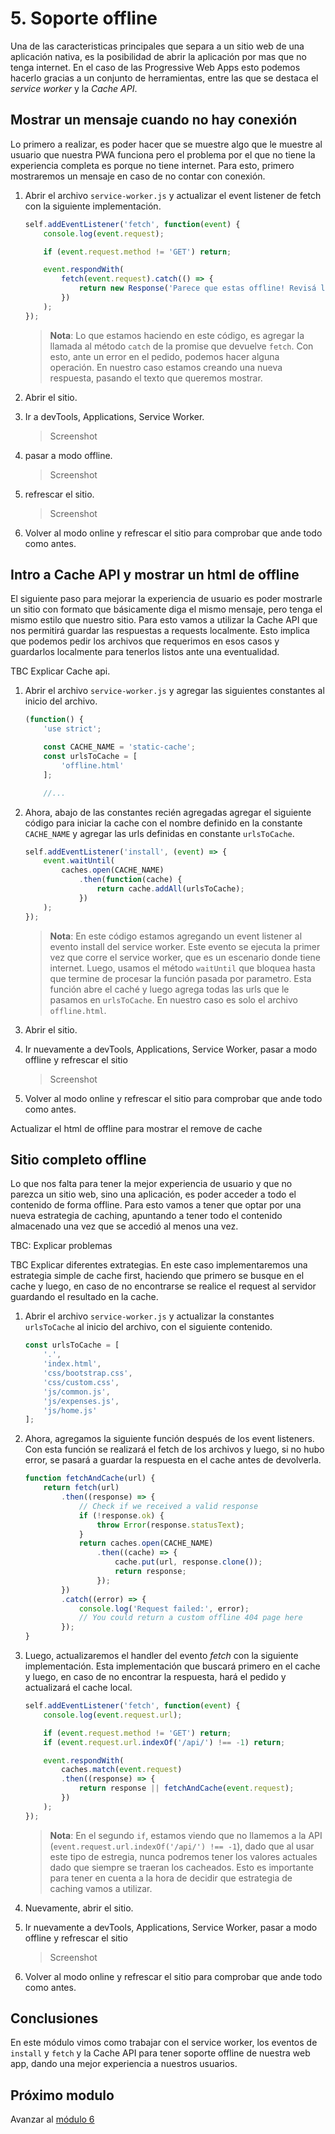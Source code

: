 # 5. Soporte offline

Una de las caracteristicas principales que separa a un sitio web de una aplicación nativa, es la posibilidad de abrir la aplicación por mas que no tenga internet. En el caso de las Progressive Web Apps esto podemos hacerlo gracias a un conjunto de herramientas, entre las que se destaca el _service worker_ y la _Cache API_.

## Mostrar un mensaje cuando no hay conexión

Lo primero a realizar, es poder hacer que se muestre algo que le muestre al usuario que nuestra PWA funciona pero el problema por el que no tiene la experiencia completa es porque no tiene internet. Para esto, primero mostraremos un mensaje en caso de no contar con conexión.


1. Abrir el archivo `service-worker.js` y actualizar el event listener de fetch con la siguiente implementación.

    ```js
    self.addEventListener('fetch', function(event) {
        console.log(event.request);

        if (event.request.method != 'GET') return;

        event.respondWith(
            fetch(event.request).catch(() => {
                return new Response('Parece que estas offline! Revisá la conexión y volvé a intentar.');
            })
        );
    });
    ```

    > **Nota**: Lo que estamos haciendo en este código, es agregar la llamada al método `catch` de la promise que devuelve `fetch`. Con esto, ante un error en el pedido, podemos hacer alguna operación. En nuestro caso estamos creando una nueva respuesta, pasando el texto que queremos mostrar.

1. Abrir el sitio.

1. Ir a devTools, Applications, Service Worker.

    > Screenshot

1. pasar a modo offline.

    > Screenshot

1. refrescar el sitio.

    > Screenshot

1. Volver al modo online y refrescar el sitio para comprobar que ande todo como antes.

## Intro a Cache API y mostrar un html de offline

El siguiente paso para mejorar la experiencia de usuario es poder mostrarle un sitio con formato que básicamente diga el mismo mensaje, pero tenga el mismo estilo que nuestro sitio. Para esto vamos a utilizar la Cache API que nos permitirá guardar las respuestas a requests localmente. Esto implica que podemos pedir los archivos que requerimos en esos casos y guardarlos localmente para tenerlos listos ante una eventualidad.

TBC Explicar Cache api.

1. Abrir el archivo `service-worker.js` y agregar las siguientes constantes al inicio del archivo.

    ```js
    (function() {
        'use strict';

        const CACHE_NAME = 'static-cache';
        const urlsToCache = [
            'offline.html'
        ];

        //...
    ```


1. Ahora, abajo de las constantes recién agregadas agregar el siguiente código para iniciar la cache con el nombre definido en la constante `CACHE_NAME` y agregar las urls definidas en constante `urlsToCache`.

    ```js
    self.addEventListener('install', (event) => {
        event.waitUntil(
            caches.open(CACHE_NAME)
                .then(function(cache) {
                    return cache.addAll(urlsToCache);
                })
        );
    });
    ```

    > **Nota**: En este código estamos agregando un event listener al evento install del service worker. Este evento se ejecuta la primer vez que corre el service worker, que es un escenario donde tiene internet. Luego, usamos el método `waitUntil` que bloquea hasta que termine de procesar la función pasada por parametro. Esta función abre el caché y luego agrega todas las urls que le pasamos en `urlsToCache`. En nuestro caso es solo el archivo `offline.html`.

1. Abrir el sitio.

1. Ir nuevamente a devTools, Applications, Service Worker, pasar a modo offline y refrescar el sitio

    > Screenshot

1. Volver al modo online y refrescar el sitio para comprobar que ande todo como antes.


Actualizar el html de offline para mostrar el remove de cache

## Sitio completo offline

Lo que nos falta para tener la mejor experiencia de usuario y que no parezca un sitio web, sino una aplicación, es poder acceder a todo el contenido de forma offline. Para esto vamos a tener que optar por una nueva estrategia de caching, apuntando a tener todo el contenido almacenado una vez que se accedió al menos una vez.

TBC: Explicar problemas

TBC Explicar diferentes extrategias. En este caso implementaremos una estrategia simple de cache first, haciendo que primero se busque en el cache y luego, en caso de no encontrarse se realice el request al servidor guardando el resultado en la cache.

1. Abrir el archivo `service-worker.js` y actualizar la constantes `urlsToCache` al inicio del archivo, con el siguiente contenido.

    ```js
    const urlsToCache = [
        '.',
        'index.html',
        'css/bootstrap.css',
        'css/custom.css',
        'js/common.js',
        'js/expenses.js',
        'js/home.js'
    ];
    ```

1. Ahora, agregamos la siguiente función después de los event listeners. Con esta función se realizará el fetch de los archivos y luego, si no hubo error, se pasará a guardar la respuesta en el cache antes de devolverla.

    ```js
    function fetchAndCache(url) {
        return fetch(url)
            .then((response) => {
                // Check if we received a valid response
                if (!response.ok) {
                    throw Error(response.statusText);
                }
                return caches.open(CACHE_NAME)
                    .then((cache) => {
                        cache.put(url, response.clone());
                        return response;
                    });
            })
            .catch((error) => {
                console.log('Request failed:', error);
                // You could return a custom offline 404 page here
            });
    }
    ```

1. Luego, actualizaremos el handler del evento _fetch_ con la siguiente implementación. Esta implementación que buscará primero en el cache y luego, en caso de no encontrar la respuesta, hará el pedido y actualizará el cache local.

    ```js
    self.addEventListener('fetch', function(event) {
        console.log(event.request.url);

        if (event.request.method != 'GET') return;
        if (event.request.url.indexOf('/api/') !== -1) return;

        event.respondWith(
            caches.match(event.request)
            .then((response) => {
                return response || fetchAndCache(event.request);
            })
        );
    });
    ```

    > **Nota**: En el segundo `if`, estamos viendo que no llamemos a la API (`event.request.url.indexOf('/api/') !== -1`), dado que al usar este tipo de estregia, nunca podremos tener los valores actuales dado que siempre se traeran los cacheados. Esto es importante para tener en cuenta a la hora de decidir que estrategia de caching vamos a utilizar.

1. Nuevamente, abrir el sitio.

1. Ir nuevamente a devTools, Applications, Service Worker, pasar a modo offline y refrescar el sitio

    > Screenshot

1. Volver al modo online y refrescar el sitio para comprobar que ande todo como antes.

## Conclusiones

En este módulo vimos como trabajar con el service worker, los eventos de `install` y `fetch` y la Cache API para tener soporte offline de nuestra web app, dando una mejor experiencia a nuestros usuarios.

## Próximo modulo
Avanzar al [módulo 6](../06-share)